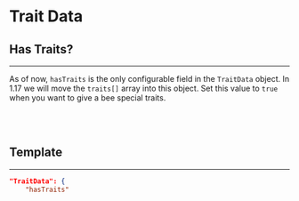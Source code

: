 # **Trait Data**

## **Has Traits?**
***

As of now, `hasTraits` is the only configurable field in the `TraitData` object. In 1.17 we will move the `traits[]` array into this object. Set this value to `true` when you want to give a bee special traits.

<br>
<br>

## **Template**
***

```json
"TraitData": {
	"hasTraits"
```
<!--stackedit_data:
eyJoaXN0b3J5IjpbLTgyODIwNTQwMV19
-->